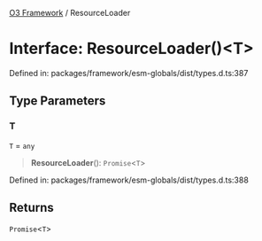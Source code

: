 [O3 Framework](../API.md) / ResourceLoader

# Interface: ResourceLoader()\<T\>

Defined in: packages/framework/esm-globals/dist/types.d.ts:387

## Type Parameters

### T

`T` = `any`

> **ResourceLoader**(): `Promise`\<`T`\>

Defined in: packages/framework/esm-globals/dist/types.d.ts:388

## Returns

`Promise`\<`T`\>
